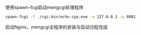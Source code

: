 使用spawn-fcgi启动mengcgi处理程序

```sh
spawn-fcgi -f ./cgi-bin/echo-cpp.exe -a 127.0.0.1 -p 8081
```

启动Nginx，mengcgi主程序的安装与启动过程完成